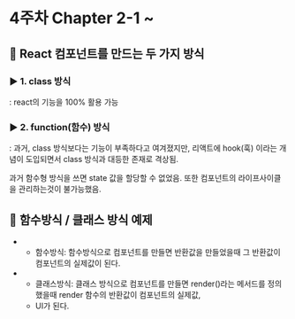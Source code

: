 # 4주차 Chapter 2-1 ~
## 📑 React 컴포넌트를 만드는 두 가지 방식
### ▶️ 1. class 방식 
: react의 기능을 100% 활용 가능
### ▶️ 2. function(함수) 방식 
: 과거, class 방식보다는 기능이 부족하다고 여겨졌지만, 리액트에 hook(훅) 
이라는 개념이 도입되면서 class 방식과 대등한 존재로 격상됨. <br>

과거 함수형 방식을 쓰면 state 값을 할당할 수 없었음. 또한 컴포넌트의 라이프사이클을 관리하는것이 불가능했음.

## 📑 함수방식 / 클래스 방식 예제
* * 함수방식: 함수방식으로 컴포넌트를 만들면 반환값을 만들었을때 그 반환값이 컴포넌트의 실제값이 된다.
* * 클래스방식: 클래스 방식으로 컴포넌트를 만들면 render()라는 메서드를 정의했을때 render 함수의 반환값이 컴포넌트의 실제값,
  * UI가 된다.
